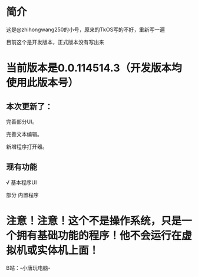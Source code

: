 # 简介
这是@zhihongwang250的小号，原来的TkOS写的不好，重新写一遍

目前这个是开发版本，正式版本没有写出来

# 当前版本是0.0.114514.3（开发版本均使用此版本号）

## 本次更新了：

完善部分UI。

完善文本编辑。

新增程序打开器。

## 现有功能

√ 基本程序UI

部分 内置程序

# 注意！注意！这个不是操作系统，只是一个拥有基础功能的程序！他不会运行在虚拟机或实体机上面！

B站：-小唐玩电脑-
